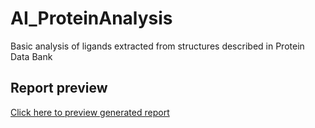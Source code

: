 # AI_ProteinAnalysis
Basic analysis of ligands extracted from structures described in Protein Data Bank

## Report preview
[Click here to preview generated report](https://writ3it.github.io/AI_ProteinAnalysis/index.html)
